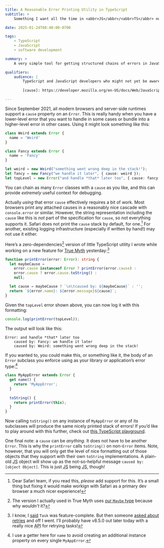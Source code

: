 ```yaml
---
title: A Reasonable Error Printing Utility in TypeScript
subtitle: >
    Something I want all the time in <abbr>JS</abbr>/<abbr>TS</abbr> now that I am used to it in Rust—thanks to [anyhow](https://docs.rs/anyhow/latest/anyhow/index.html)!

date: 2025-01-24T08:40:00-0700

tags:
    - TypeScript
    - JavaScript
    - software development

summary: >
    A very simple tool for getting structured chains of errors in JavaScript using the ES2022 `Error.prototype.cause` property.

qualifiers:
    audience: |
        TypeScript and JavaScript developers who might not yet be aware of [the `Error.prototype.cause` property][cause] and how to use it to get structured error chains.
        
        [cause]: https://developer.mozilla.org/en-US/docs/Web/JavaScript/Reference/Global_Objects/Error/cause

---
```


Since September 2021, all modern browsers and server-side runtimes support a `cause` property on an `Error`. This is really handy when you have a lower-level error that you want to handle in some cases or bundle into a higher-level error in other cases. Using it might look something like this:

```ts
class Weird extends Error {
  name = 'Weird'
}

class Fancy extends Error {
  name = 'Fancy'
}

let weird = new Weird("something went wrong deep in the stack!");
let fancy = new Fancy("we handle it later", { cause: weird });
let topLevel = new Error("and handle *that* later too", { cause: fancy });
```

You can chain as many `Error` classes with a `cause` as you like, and this can provide *extremely* useful context for debugging.

Actually *using* that error `cause` effectively requires a bit of work. Most browsers print any attached causes in a reasonably nice cascade with `console.error` or similar. However, the string representation including the `cause` like this is *not* part of the specification for `cause`, so not everything supports it. Safari does not print the `cause` stack by default, for one.[^safari-pls] For another, existing logging infrastructure (especially if written by hand!) may not use it either.

Here’s a zero-dependencies[^deps] version of little TypeScript utility I wrote while working on a new feature for [True Myth][tm] yesterday:[^tm-feature]

[tm]: https://true-myth.js.org

```ts
function printError(error: Error): string {
  let maybeCause =
    error.cause instanceof Error ? printError(error.cause) :
    error.cause ? error.cause.toString() :
    null;

  let cause = maybeCause ? `\n\tcaused by: ${maybeCause}` : '';
  return `${error.name}: ${error.message}${cause}`;
}
```

Given the `topLevel` error shown above, you can now log it with this formatting:

```ts
console.log(printError(topLevel));
```

The output will look like this:

```
Error: and handle *that* later too
	caused by: Fancy: we handle it later
	caused by: Weird: something went wrong deep in the stack!
```

If you wanted to, you could make this, or something like it, the body of an `Error` subclass you enforce using as your library or application’s error type:[^getter]

```ts
class MyAppError extends Error {
  get name() {
    return 'MyAppError';
  }
  
  toString() {
    return printError(this);
  }
}
```

Now calling `toString()` on any instance of `MyAppError` or any of its subclasses will produce the same nicely printed stack of errors! If you’d like to play around with this further, check out [this TypeScript playground][play].

One final note: a `cause` can be *anything*. It does not have to be another `Error`. This is why the `printError` calls `toString()` on non-`Error` items. Note, however, that you will only get the level of nice formatting out of those objects that they support with their own `toString` implementations. A plain-old <abbr title="JavaScript">JS</abbr> object will show up as the not-so-helpful message `caused by: [object Object]`. This is just <abbr title="JavaScript">JS</abbr> being <abbr title="JavaScript">JS</abbr>, though!

[play]: https://www.typescriptlang.org/play/?target=9&jsx=0#code/GYVwdgxgLglg9mABABwE4zFAoq1dUAUAprvgFyI56oCUFAzlOmAOaIDeAUIogDZFREAWwCGATwBGRAMIiQ9IogC83HohLUAdBDkLEGRiMhE4wSqVSIA-CmbYLxC9t1EaiMqp4b8z+YpveqL4KmlBwAMpMGCwEbh5qiGAgvLwA3Jyq-II6fsrC4lKyuTYABgA6YGVQOQoAJogSYhQAJOyikjIuAL4l7ogA5P3pPKgCIKhIJa2BmmAiQkRdLewzC-T0IiyLrTWLJeldGRC8IuuIALJiAILIyFT46gAeUERgtfTm1ByqW4JzC7FvglRlBxkh+pcbncLENVIceKowpFmDE6IhGCigWoQWDbBh7NQCFAABYweg0YaIQ6HTjHU4fADqRBgqHqRGer3eF2ut3uli4PF+iXmRFiFH6TJZtX6WJGYwmA0lrNhPGpRxOZwAYkYIGIni83h9IbyLFihf9RWj+trIGIZQLsfLwTbdSqqZwaVlEAB3ZmsvJgIjexBK2oEABE9DgCxJ0R9r0E3rwrEQtSIRGQ+iQJMUhggAGsAIThimcL3AHV6pSJIOIF1iCO+xDEoy1fj6QQnF6ocMAGg4iF2FF9Uqppa9YWQABkiAA3Ii8AO143Qwnh1vN1vtgBUJJEUG3fH3JEQYTgfYHQ8QFdtY-StIQUf4mkCRLg07nC9CESirFiNE4IA

[^safari-pls]: Dear Safari team, if you read this, *please* add support for this. It’s a small thing but fixing it would make workign with Safari as a primary dev browser a much nicer experience!

[^deps]: The version I actually used in True Myth uses [our `Maybe` type][maybe] because why *wouldn’t* it?

[maybe]: https://true-myth.js.org/modules/maybe.html

[^tm-feature]: I know, I [said][8.4] `Task` was feature-complete. But then someone [asked about retries][retries] and off I went. I’ll probably have v8.5.0 out later today with a really nice <abbr title="application programming interface">API</abbr> for retrying tasks!

[8.4]: https://v5.chriskrycho.com/elsewhere/true-myth-v8.4.0/
[retries]: https://github.com/true-myth/true-myth/discussions/931

[^getter]: I use a getter here for `name` to avoid creating an additional instance property on every single `MyAppError`.
